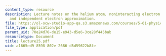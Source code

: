 ```yaml
---
content_type: resource
description: Lecture notes on the helium atom, noninteracting electron approximation,
  and independent electron approximation.
file: https://ol-ocw-studio-app-qa.s3.amazonaws.com/courses/5-61-physical-chemistry-fall-2007/a1665ed98598802e2686d5d59622b8fe_lecture25.pdf
file_type: application/pdf
parent_uid: 70e24d76-de15-e943-d5e6-3ce28f445bab
resourcetype: Document
title: lecture25.pdf
uid: a1665ed9-8598-802e-2686-d5d59622b8fe
---
```

